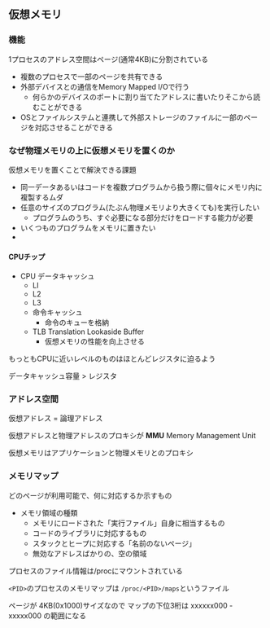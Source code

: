 ## 仮想メモリ

### 機能

1プロセスのアドレス空間はページ(通常4KB)に分割されている

- 複数のプロセスで一部のページを共有できる
- 外部デバイスとの通信をMemory Mapped I/Oで行う
    - 何らかのデバイスのポートに割り当てたアドレスに書いたりそこから読むことができる
- OSとファイルシステムと連携して外部ストレージのファイルに一部のページを対応させることができる

### なぜ物理メモリの上に仮想メモリを置くのか

仮想メモリを置くことで解決できる課題
- 同一データあるいはコードを複数プログラムから扱う際に個々にメモリ内に複製するムダ
- 任意のサイズのプログラム(たぶん物理メモリより大きくても)を実行したい
    - プログラムのうち、すぐ必要になる部分だけをロードする能力が必要
- いくつものプログラムをメモリに置きたい
- 

#### CPUチップ

- CPU データキャッシュ
    - LI
    - L2
    - L3
    - 命令キャッシュ
        - 命令のキューを格納
    - TLB   Translation Lookaside Buffer
        - 仮想メモリの性能を向上させる

もっともCPUに近いレベルのものはほとんどレジスタに迫るよう

データキャッシュ容量 > レジスタ


### アドレス空間

仮想アドレス = 論理アドレス

仮想アドレスと物理アドレスのプロキシが
**MMU** Memory Management Unit

仮想メモリはアプリケーションと物理メモリとのプロキシ


### メモリマップ

どのページが利用可能で、何に対応するか示すもの

- メモリ領域の種類
    - メモリにロードされた「実行ファイル」自身に相当するもの
    - コードのライブラリに対応するもの
    - スタックとヒープに対応する「名前のないページ」
    - 無効なアドレスばかりの、空の領域

プロセスのファイル情報は/procにマウントされている

`<PID>`のプロセスのメモリマップは
`/proc/<PID>/maps`というファイル

ページが 4KB(0x1000)サイズなので マップの下位3桁は
xxxxxx000 - xxxxx000 の範囲になる
